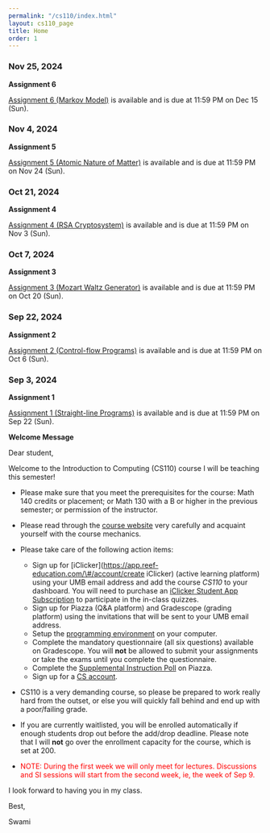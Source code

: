 ```yaml
---
permalink: "/cs110/index.html"
layout: cs110_page
title: Home
order: 1
---
```


### Nov 25, 2024 

**Assignment 6**

[Assignment 6 (Markov Model)](assignments.html) is available and is due at 11:59 PM on Dec 15 (Sun). 

### Nov 4, 2024 

**Assignment 5**

[Assignment 5 (Atomic Nature of Matter)](assignments.html) is available and is due at 11:59 PM on Nov 24 (Sun). 

### Oct 21, 2024 

**Assignment 4**

[Assignment 4 (RSA Cryptosystem)](assignments.html) is available and is due at 11:59 PM on Nov 3 (Sun). 

### Oct 7, 2024

**Assignment 3**

[Assignment 3 (Mozart Waltz Generator)](assignments.html) is available and is due at 11:59 PM on Oct 20 (Sun). 

### Sep 22, 2024

**Assignment 2**

[Assignment 2 (Control-flow Programs)](assignments.html) is available and is due at 11:59 PM on Oct 6 (Sun). 

### Sep 3, 2024

**Assignment 1**

 [Assignment 1 (Straight-line Programs)](assignments.html) is available and is due at 11:59 PM on Sep 22 (Sun).

**Welcome Message**

Dear student,

Welcome to the Introduction to Computing (CS110) course I will be teaching this semester!

- Please make sure that you meet the prerequisites for the course: Math 140 credits or placement; or Math 130 with a B or higher in the previous semester; or permission of the instructor. 

- Please read through the [course website](/cs110/) very carefully and acquaint yourself with the course mechanics.

- Please take care of the following action items:
  - Sign up for [iClicker](https://app.reef-education.com/\#/account/create iClicker) (active learning platform) using your UMB email address and add the course *CS110* to your dashboard. You will need to purchase an [iClicker Student App Subscription](https://www.iclicker.com/pricing#student-pricing) to participate in the in-class quizzes.
  - Sign up for Piazza (Q&A platform) and Gradescope (grading platform) using the invitations that will be sent to your UMB email address.
  - Setup the [programming environment](programming_environment.html) on your computer.
  - Complete the mandatory questionnaire (all six questions) available on Gradescope. You will **not** be allowed to submit your assignments or take the exams until you complete the questionnaire. 
  - Complete the [Supplemental Instruction Poll](https://piazza.com/class/lz5i5bwvk6l2lf/post/6) on Piazza.
  - Sign up for a [CS account](course_info.html#cs_account).

- CS110 is a very demanding course, so please be prepared to work really hard from the outset, or else you will quickly fall behind and end up with a poor/failing grade.

- If you are currently waitlisted, you will be enrolled automatically if enough students drop out before the add/drop deadline. Please note that I will **not** go over the enrollment capacity for the course, which is set at 200.

- <font color="red">NOTE: During the first week we will only meet for lectures. Discussions and SI sessions will start from the second week, ie, the week of Sep 9.</font>

I look forward to having you in my class.

Best,

Swami
